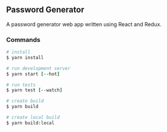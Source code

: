 ## Password Generator

A password generator web app written using React and Redux.


### Commands

```tcl
# install
$ yarn install

# run development server
$ yarn start [--hot]

# run tests
$ yarn test [--watch]

# create build
$ yarn build

# create local build
$ yarn build:local
```
